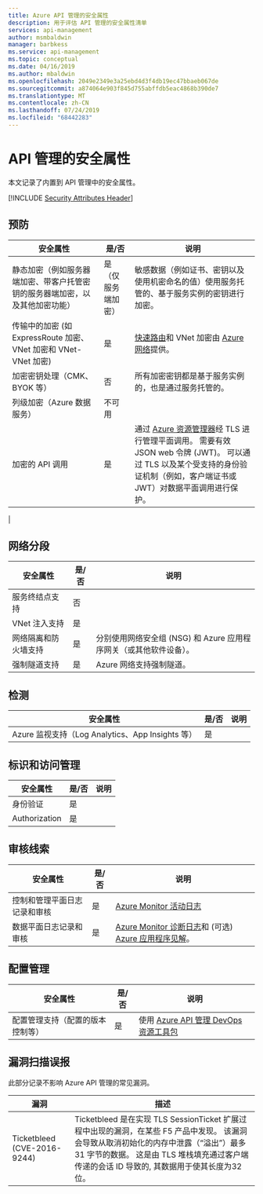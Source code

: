 ```yaml
---
title: Azure API 管理的安全属性
description: 用于评估 API 管理的安全属性清单
services: api-management
author: msmbaldwin
manager: barbkess
ms.service: api-management
ms.topic: conceptual
ms.date: 04/16/2019
ms.author: mbaldwin
ms.openlocfilehash: 2049e2349e3a25ebd4d3f4db19ec47bbaeb067de
ms.sourcegitcommit: a874064e903f845d755abffdb5eac4868b390de7
ms.translationtype: MT
ms.contentlocale: zh-CN
ms.lasthandoff: 07/24/2019
ms.locfileid: "68442283"
---
```

# <a name="security-attributes-for-api-management"></a>API 管理的安全属性

本文记录了内置到 API 管理中的安全属性。

[!INCLUDE [Security Attributes Header](../../includes/security-attributes-header.md)]

## <a name="preventative"></a>预防

| 安全属性 | 是/否 | 说明 |
|---|---|--|
| 静态加密（例如服务器端加密、带客户托管密钥的服务器端加密，以及其他加密功能）| 是（仅服务端加密） | 敏感数据（例如证书、密钥以及使用机密命名的值）使用服务托管的、基于服务实例的密钥进行加密。 |
| 传输中的加密 (如 ExpressRoute 加密、VNet 加密和 VNet-VNet 加密)| 是 | [快速路由](../expressroute/index.yml)和 VNet 加密由 [Azure 网络](../virtual-network/index.yml)提供。 |
| 加密密钥处理（CMK、BYOK 等）| 否 | 所有加密密钥都是基于服务实例的，也是通过服务托管的。 |
| 列级加密（Azure 数据服务）| 不可用 | |
| 加密的 API 调用| 是 | 通过 [Azure 资源管理器](../azure-resource-manager/index.yml)经 TLS 进行管理平面调用。 需要有效 JSON web 令牌 (JWT)。  可以通过 TLS 以及某个受支持的身份验证机制（例如，客户端证书或 JWT）对数据平面调用进行保护。
 |

## <a name="network-segmentation"></a>网络分段

| 安全属性 | 是/否 | 说明 |
|---|---|--|
| 服务终结点支持| 否 | |
| VNet 注入支持| 是 | |
| 网络隔离和防火墙支持| 是 | 分别使用网络安全组 (NSG) 和 Azure 应用程序网关（或其他软件设备）。 |
| 强制隧道支持| 是 | Azure 网络支持强制隧道。 |

## <a name="detection"></a>检测

| 安全属性 | 是/否 | 说明|
|---|---|--|
| Azure 监视支持（Log Analytics、App Insights 等）| 是 | |

## <a name="identity-and-access-management"></a>标识和访问管理

| 安全属性 | 是/否 | 说明|
|---|---|--|
| 身份验证| 是 | |
| Authorization| 是 | |


## <a name="audit-trail"></a>审核线索

| 安全属性 | 是/否 | 说明|
|---|---|--|
| 控制和管理平面日志记录和审核| 是 | [Azure Monitor 活动日志](../azure-monitor/platform/activity-logs-overview.md) |
| 数据平面日志记录和审核| 是 | [Azure Monitor 诊断日志](../azure-monitor/platform/diagnostic-logs-overview.md)和 (可选) [Azure 应用程序见解](../azure-monitor/app/app-insights-overview.md)。  |

## <a name="configuration-management"></a>配置管理

| 安全属性 | 是/否 | 说明|
|---|---|--|
| 配置管理支持（配置的版本控制等）| 是 | 使用 [Azure API 管理 DevOps 资源工具包](https://aka.ms/apimdevops) |

## <a name="vulnerability-scans-false-positives"></a>漏洞扫描误报

此部分记录不影响 Azure API 管理的常见漏洞。

| 漏洞               | 描述                                                                                                                                                                                                                                                                                                               |
|-----------------------------|---------------------------------------------------------------------------------------------------------------------------------------------------------------------------------------------------------------------------------------------------------------------------------------------------------------------------|
| Ticketbleed (CVE-2016-9244) | Ticketbleed 是在实现 TLS SessionTicket 扩展过程中出现的漏洞，在某些 F5 产品中发现。 该漏洞会导致从取消初始化的内存中泄露（“溢出”）最多 31 字节的数据。 这是由 TLS 堆栈填充通过客户端传递的会话 ID 导致的, 其数据用于使其长度为32位。 |
